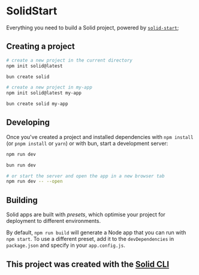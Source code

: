 # SolidStart

Everything you need to build a Solid project, powered by [`solid-start`](https://start.solidjs.com);

## Creating a project

```bash
# create a new project in the current directory
npm init solid@latest

bun create solid 

# create a new project in my-app
npm init solid@latest my-app

bun create solid my-app
```

## Developing

Once you've created a project and installed dependencies with `npm install` (or `pnpm install` or `yarn`) or with bun, start a development server:

```bash
npm run dev

bun run dev

# or start the server and open the app in a new browser tab
npm run dev -- --open
```

## Building

Solid apps are built with _presets_, which optimise your project for deployment to different environments.

By default, `npm run build` will generate a Node app that you can run with `npm start`. To use a different preset, add it to the `devDependencies` in `package.json` and specify in your `app.config.js`.

## This project was created with the [Solid CLI](https://solid-cli.netlify.app)
